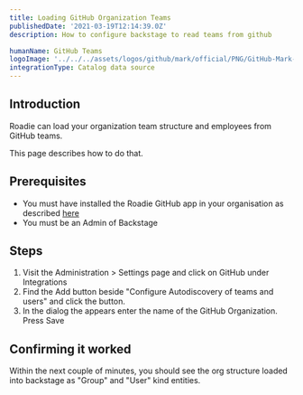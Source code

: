 ```yaml
---
title: Loading GitHub Organization Teams
publishedDate: '2021-03-19T12:14:39.0Z'
description: How to configure backstage to read teams from github

humanName: GitHub Teams
logoImage: '../../../assets/logos/github/mark/official/PNG/GitHub-Mark-120px-plus.png'
integrationType: Catalog data source
---
```


## Introduction

Roadie can load your organization team structure and employees from GitHub teams.

This page describes how to do that.

## Prerequisites

- You must have installed the Roadie GitHub app in your organisation as described [here](/docs/getting-started/install-github-app/)
- You must be an Admin of Backstage

## Steps

1. Visit the Administration > Settings page and click on GitHub under Integrations
2. Find the Add button beside "Configure Autodiscovery of teams and users" and click the button.
3. In the dialog the appears enter the name of the GitHub Organization. Press Save

## Confirming it worked

Within the next couple of minutes, you should see the org structure loaded into backstage as "Group" and "User" kind entities.
